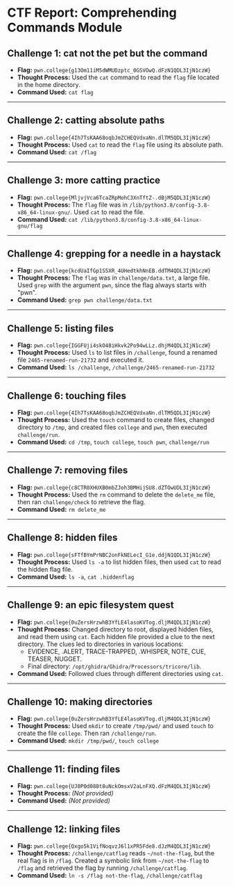 # CTF Report: Comprehending Commands Module

## Challenge 1: cat not the pet but the command
- **Flag:** `pwn.college{g13Om11iM5dWMUDzptc_0GSVOwQ.dFzN1QDL3IjN1czW}`
- **Thought Process:** Used the `cat` command to read the `flag` file located in the home directory.
- **Command Used:** `cat flag`

---

## Challenge 2: catting absolute paths
- **Flag:** `pwn.college{4Ih7TsKAA68oqbJmZCHEQVdxaNn.dlTM5QDL3IjN1czW}`
- **Thought Process:** Used `cat` to read the `flag` file using its absolute path.
- **Command Used:** `cat /flag`

---

## Challenge 3: more catting practice
- **Flag:** `pwn.college{MljvjVca6TcaZRpMohC3XnTftZ-.dBjM5QDL3IjN1czW}`
- **Thought Process:** The `flag` file was in `/lib/python3.8/config-3.8-x86_64-linux-gnu/`. Used `cat` to read the file.
- **Command Used:** `cat /lib/python3.8/config-3.8-x86_64-linux-gnu/flag`

---

## Challenge 4: grepping for a needle in a haystack
- **Flag:** `pwn.college{kcdUaIfGp1S5XR_4UHedtkhNnEB.ddTM4QDL3IjN1czW}`
- **Thought Process:** The `flag` was in `challenge/data.txt`, a large file. Used `grep` with the argument `pwn`, since the flag always starts with "pwn".
- **Command Used:** `grep pwn challenge/data.txt`

---

## Challenge 5: listing files
- **Flag:** `pwn.college{IGGFUji4skO48iHkvk2Po94wLLz.dhjM4QDL3IjN1czW}`
- **Thought Process:** Used `ls` to list files in `/challenge`, found a renamed file `2465-renamed-run-21732` and executed it.
- **Command Used:** `ls /challenge`, `/challenge/2465-renamed-run-21732`

---

## Challenge 6: touching files
- **Flag:** `pwn.college{4Ih7TsKAA68oqbJmZCHEQVdxaNn.dlTM5QDL3IjN1czW}`
- **Thought Process:** Used the `touch` command to create files, changed directory to `/tmp`, and created files `college` and `pwn`, then executed `challenge/run`.
- **Command Used:** `cd /tmp`, `touch college`, `touch pwn`, `challenge/run`

---

## Challenge 7: removing files
- **Flag:** `pwn.college{c8CTR0XHUXB0mbZJoh3BMHijSU8.dZTOwUDL3IjN1czW}`
- **Thought Process:** Used the `rm` command to delete the `delete_me` file, then ran `challenge/check` to retrieve the flag.
- **Command Used:** `rm delete_me`

---

## Challenge 8: hidden files
- **Flag:** `pwn.college{sFTfBYmPrNBC2onFkNELecI_G1e.ddjN1QDL3IjN1czW}`
- **Thought Process:** Used `ls -a` to list hidden files, then used `cat` to read the hidden flag file.
- **Command Used:** `ls -a`, `cat .hiddenflag`

---

## Challenge 9: an epic filesystem quest
- **Flag:** `pwn.college{0uZersHrzwhB3YfLE4lasoKVTog.dljM4QDL3IjN1czW}`
- **Thought Process:** Changed directory to root, displayed hidden files, and read them using `cat`. Each hidden file provided a clue to the next directory. The clues led to directories in various locations:
  - EVIDENCE, .ALERT, TRACE-TRAPPED, .WHISPER, NOTE, CUE, TEASER, NUGGET.
  - Final directory: `/opt/ghidra/Ghidra/Processors/tricore/lib`.
- **Command Used:** Followed clues through different directories using `cat`.

---

## Challenge 10: making directories
- **Flag:** `pwn.college{0uZersHrzwhB3YfLE4lasoKVTog.dljM4QDL3IjN1czW}`
- **Thought Process:** Used `mkdir` to create `/tmp/pwd/` and used `touch` to create the file `college`. Then ran `/challenge/run`.
- **Command Used:** `mkdir /tmp/pwd/`, `touch college`

---

## Challenge 11: finding files
- **Flag:** `pwn.college{UJ0P0d088t8uNckOmsxV2aLnFXQ.dFzM4QDL3IjN1czW}`
- **Thought Process:** _(Not provided)_
- **Command Used:** _(Not provided)_

---

## Challenge 12: linking files
- **Flag:** `pwn.college{Qxgo5k1VifNoqvzJ6l1xPR5Fde8.dJzM4QDL3IjN1czW}`
- **Thought Process:** `/challenge/catflag` reads `~/not-the-flag`, but the real flag is in `/flag`. Created a symbolic link from `~/not-the-flag` to `/flag` and retrieved the flag by running `/challenge/catflag`.
- **Command Used:** `ln -s /flag not-the-flag`, `/challenge/catflag`

